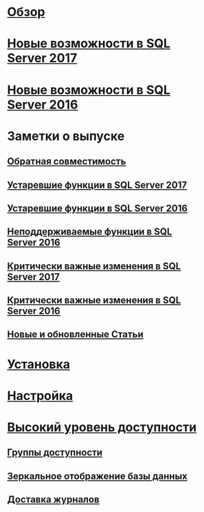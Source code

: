 # [Обзор](sql-server-database-engine-overview.md) 

# [Новые возможности в SQL Server 2017](whats-new-in-sql-server-2017.md)
# [Новые возможности в SQL Server 2016](whats-new-in-sql-server-2016.md)


# Заметки о выпуске
## [Обратная совместимость](sql-server-database-engine-backward-compatibility.md)
## [Устаревшие функции в SQL Server 2017](deprecated-database-engine-features-in-sql-server-2017.md)
## [Устаревшие функции в SQL Server 2016](deprecated-database-engine-features-in-sql-server-2016.md)
## [Неподдерживаемые функции в SQL Server 2016](discontinued-database-engine-functionality-in-sql-server-2016.md)
## [Критически важные изменения в SQL Server 2017](breaking-changes-to-database-engine-features-in-sql-server-2017.md)
## [Критически важные изменения в SQL Server 2016](breaking-changes-to-database-engine-features-in-sql-server-2016.md)
## [Новые и обновленные Статьи](new-updated-database-engine.md)

# [Установка](../database-engine/install-windows/installation-for-sql-server-2016.md)
# [Настройка](../database-engine/configure-windows/configure-database-engine-instances-sql-server.md)
# [Высокий уровень доступности](sql-server-business-continuity-dr.md)
## [Группы доступности](../database-engine/availability-groups/windows/overview-of-always-on-availability-groups-sql-server.md)
## [Зеркальное отображение базы данных](../database-engine/database-mirroring/the-database-mirroring-endpoint-sql-server.md)
## [Доставка журналов](../database-engine/log-shipping/about-log-shipping-sql-server.md)
